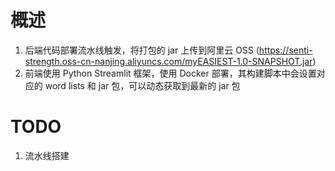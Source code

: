 # 概述

1. 后端代码部署流水线触发，将打包的 jar 上传到阿里云 OSS (https://senti-strength.oss-cn-nanjing.aliyuncs.com/myEASIEST-1.0-SNAPSHOT.jar)
2. 前端使用 Python Streamlit 框架，使用 Docker 部署，其构建脚本中会设置对应的 word lists 和 jar 包，可以动态获取到最新的 jar 包

# TODO

1. 流水线搭建